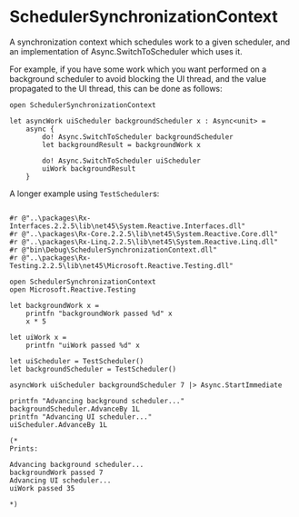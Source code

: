 # SchedulerSynchronizationContext
A synchronization context which schedules work to a given scheduler, and an implementation of Async.SwitchToScheduler which uses it.

For example, if you have some work which you want performed on a background scheduler to avoid blocking the UI thread, and the value propagated to the UI thread, this can be done as follows:

```f#
open SchedulerSynchronizationContext

let asyncWork uiScheduler backgroundScheduler x : Async<unit> =
    async {
        do! Async.SwitchToScheduler backgroundScheduler
        let backgroundResult = backgroundWork x

        do! Async.SwitchToScheduler uiScheduler
        uiWork backgroundResult
    }
```

A longer example using ```TestScheduler```s: 

```f#

#r @"..\packages\Rx-Interfaces.2.2.5\lib\net45\System.Reactive.Interfaces.dll"
#r @"..\packages\Rx-Core.2.2.5\lib\net45\System.Reactive.Core.dll"
#r @"..\packages\Rx-Linq.2.2.5\lib\net45\System.Reactive.Linq.dll"
#r @"bin\Debug\SchedulerSynchronizationContext.dll"
#r @"..\packages\Rx-Testing.2.2.5\lib\net45\Microsoft.Reactive.Testing.dll"

open SchedulerSynchronizationContext
open Microsoft.Reactive.Testing

let backgroundWork x =
    printfn "backgroundWork passed %d" x
    x * 5

let uiWork x =
    printfn "uiWork passed %d" x

let uiScheduler = TestScheduler()
let backgroundScheduler = TestScheduler()

asyncWork uiScheduler backgroundScheduler 7 |> Async.StartImmediate

printfn "Advancing background scheduler..."
backgroundScheduler.AdvanceBy 1L
printfn "Advancing UI scheduler..."
uiScheduler.AdvanceBy 1L

(*
Prints:

Advancing background scheduler...
backgroundWork passed 7
Advancing UI scheduler...
uiWork passed 35

*)
```
